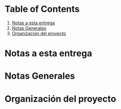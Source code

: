 
# Table of Contents

1.  [Notas a esta entrega](#org5bfd3de)
2.  [Notas Generales](#org3bb95cf)
3.  [Organización del proyecto](#org99339c1)



<a id="org5bfd3de"></a>

# Notas a esta entrega


<a id="org3bb95cf"></a>

# Notas Generales


<a id="org99339c1"></a>

# Organización del proyecto

